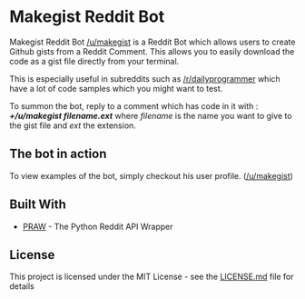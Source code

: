 # Makegist Reddit Bot

Makegist Reddit Bot [/u/makegist]() is a Reddit Bot which allows users to create Github gists from a Reddit Comment. This allows you to easily download the code as a gist file directly from your terminal.

This is especially useful in subreddits such as [/r/dailyprogrammer](https://www.reddit.com/r/dailyprogrammer/) which have a lot of code samples which you might want to test.

To summon the bot, reply to a comment which has code in it with : _**+/u/makegist filename.ext**_ where _filename_ is the name you want to give to the gist file and _ext_ the extension.

## The bot in action

To view examples of the bot, simply checkout his user profile. ([/u/makegist](https://www.reddit.com/user/makegist))

## Built With

* [PRAW](https://praw.readthedocs.io/en/latest/) - The Python Reddit API Wrapper

## License

This project is licensed under the MIT License - see the [LICENSE.md](LICENSE.md) file for details
